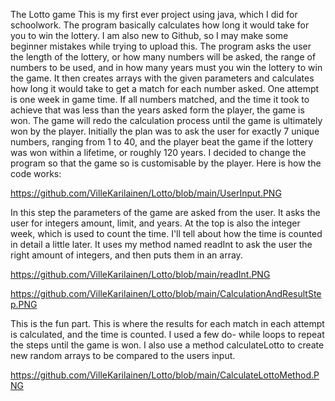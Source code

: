 The Lotto game
This is my first ever project using java, which I did for schoolwork. The program basically calculates how long it would take for you to win the lottery. I am also new to Github, so I may make some beginner mistakes while trying to upload this. The program asks the user the length of the lottery, or how many numbers will be asked, the range of numbers to be used, and in how many years must you win the lottery to win the game. It then creates arrays with the given parameters and calculates how long it would take to get a match for each number asked. One attempt is one week in game time. If all numbers matched, and the time it took to achieve that was less than the years asked form the player, the game is won. The game will redo the calculation process until the game is ultimately won by the player.
Initially the plan was to ask the user for exactly 7 unique numbers, ranging from 1 to 40, and the player beat the game if the lottery was won within a lifetime, or roughly 120 years. I decided to change the program so that the game so is customisable by the player.
Here is how the code works:

https://github.com/VilleKarilainen/Lotto/blob/main/UserInput.PNG

In this step the parameters of the game are asked from the user. It asks the user for integers amount, limit, and years. At the top is also the integer week, which is used to count the time. I'll tell about how the time is counted in detail a little later. It uses my method named readInt to ask the user the right amount of integers, and then puts them in an array.


https://github.com/VilleKarilainen/Lotto/blob/main/readInt.PNG


https://github.com/VilleKarilainen/Lotto/blob/main/CalculationAndResultStep.PNG

This is the fun part. This is where the results for each match in each attempt is calculated, and the time is counted. I used a few do- while loops to repeat the steps until the game is won. I also use a method calculateLotto to create new random arrays to be compared to the users input. 

https://github.com/VilleKarilainen/Lotto/blob/main/CalculateLottoMethod.PNG

